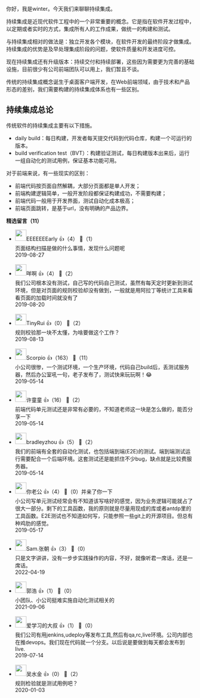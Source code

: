 你好，我是winter。今天我们来聊聊持续集成。

持续集成是近现代软件工程中的一个非常重要的概念。它是指在软件开发过程中，以定期或者实时的方式，集成所有人的工作成果，做统一的构建和测试。

与持续集成相对的做法是：独立开发各个模块，在软件开发的最终阶段才做集成。持续集成的优势是及早处理集成阶段的问题，使软件质量和开发进度可控。

现在持续集成还有升级版本：持续交付和持续部署，这些因为需要更为完善的基础设施，目前很少有公司前端团队可以用上，我们暂且不谈。

传统的持续集成概念诞生于桌面客户端开发，在Web前端领域，由于技术和产品形态的差别，我们需要构建的持续集成体系也有一些区别。

## 持续集成总论

传统软件的持续集成主要有以下措施。

- daily build：每日构建，开发者每天提交代码到代码仓库，构建一个可运行的版本。
- build verification test（BVT）：构建验证测试，每日构建版本出来后，运行一组自动化的测试用例，保证基本功能可用。

对于前端来说，有一些现实的区别：

- 前端代码按页面自然解耦，大部分页面都是单人开发；
- 前端构建逻辑简单，一般开发阶段都保证构建成功，不需要构建；
- 前端代码一般用于开发界面，测试自动化成本极高；
- 前端页面跳转，是基于url，没有明确的产品边界。
<div><strong>精选留言（11）</strong></div><ul>
<li><img src="https://static001.geekbang.org/account/avatar/00/13/1f/3c/70d30681.jpg" width="30px"><span>EEEEEEEarly</span> 👍（4） 💬（1）<div>页面结构扫描是做的什么事情，发现什么问题呢</div>2019-08-27</li><br/><li><img src="https://static001.geekbang.org/account/avatar/00/15/1d/17/94e4c63a.jpg" width="30px"><span>咩啊</span> 👍（4） 💬（2）<div>我们公司根本没有测试，自己写的代码自己测试，虽然有每天定时更新到测试环境，但是对页面的规则校验却没有做到，一般就是用阿拉丁等统计工具来看看页面的加载时间就没有了</div>2019-08-20</li><br/><li><img src="https://static001.geekbang.org/account/avatar/00/16/ae/94/05e643e8.jpg" width="30px"><span>TinyRui</span> 👍（0） 💬（2）<div>规则校验那一块不太懂，为啥要做这个工作？</div>2019-08-13</li><br/><li><img src="https://static001.geekbang.org/account/avatar/00/14/f9/bc/cbc0207b.jpg" width="30px"><span>Scorpio</span> 👍（163） 💬（11）<div>小公司很惨，一个测试环境，一个生产环境，代码自己build后，丢测试服务器，然后办公室吼一句，老子发布了，测试快来玩玩啊！😂</div>2019-05-14</li><br/><li><img src="https://static001.geekbang.org/account/avatar/00/0f/4d/fd/0aa0e39f.jpg" width="30px"><span>许童童</span> 👍（16） 💬（2）<div>前端代码单元测试还是非常有必要的，不知道老师这一块是怎么做的，能否分享一下</div>2019-05-14</li><br/><li><img src="https://static001.geekbang.org/account/avatar/00/0f/b0/de/0e75d3c2.jpg" width="30px"><span>bradleyzhou</span> 👍（5） 💬（2）<div>我们的前端有全套的自动化测试，也包括端到端(E2E)的测试。端到端测试运行需要配合一个后端环境。这套测试还是能抓住不少bug，缺点就是比较费服务器。</div>2019-05-14</li><br/><li><img src="https://static001.geekbang.org/account/avatar/00/14/fb/88/558a1b35.jpg" width="30px"><span>你老公‮下一你了亲并‭</span> 👍（4） 💬（0）<div>小公司写单元测试经常会有不知道该写啥好的感觉，因为业务逻辑可能就占了很大一部分。剩下的工具函数，我的原则就是尽量用现成的库或者antdp里的工具函数。E2E测试也不知道如何写，只能参照一些git上的开源项目。但总有种鸡肋的感觉。</div>2019-05-17</li><br/><li><img src="https://static001.geekbang.org/account/avatar/00/11/47/a0/f12115b7.jpg" width="30px"><span>Sam.张朝</span> 👍（3） 💬（0）<div>只是文字讲讲，没有一步步实践操作的内容，不好，就像听君一席话，还是一席话。</div>2022-04-19</li><br/><li><img src="https://static001.geekbang.org/account/avatar/00/25/3c/fa/b88b8b4e.jpg" width="30px"><span>郭浩</span> 👍（1） 💬（0）<div>小团队、小公司挺难实施自动化测试相关的</div>2021-09-06</li><br/><li><img src="https://static001.geekbang.org/account/avatar/00/10/8e/e0/847348b1.jpg" width="30px"><span>爱学习的大叔</span> 👍（1） 💬（0）<div>我们公司有用jenkins,udeploy等发布工具,然后有qa,rc,live环境。公司内部也在推devops。我们现在代码就一个分支。以后说是要做到每天都会发布到live.</div>2019-07-14</li><br/><li><img src="https://static001.geekbang.org/account/avatar/00/1a/e8/52/35068589.jpg" width="30px"><span>吴水金</span> 👍（0） 💬（2）<div>规则检验就是测试用例吧？</div>2020-01-03</li><br/>
</ul>